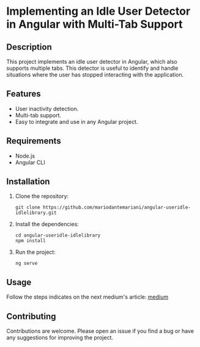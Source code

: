 # Implementing an Idle User Detector in Angular with Multi-Tab Support

## Description

This project implements an idle user detector in Angular, which also supports multiple tabs. This detector is useful to identify and handle situations where the user has stopped interacting with the application.

## Features

- User inactivity detection.
- Multi-tab support.
- Easy to integrate and use in any Angular project.

## Requirements

- Node.js
- Angular CLI

## Installation

1. Clone the repository:
   ```
   git clone https://github.com/mariodantemariani/angular-useridle-idlelibrary.git
   ```
2. Install the dependencies:
   ```
   cd angular-useridle-idlelibrary
   npm install
   ```
3. Run the project:
   ```
   ng serve
   ```

## Usage

Follow the steps indicates on the next medium's article: [medium](https://mariodante.medium.com/implementing-an-idle-user-detector-in-angular-with-multi-tab-support-c84c4a4d42b7)

## Contributing

Contributions are welcome. Please open an issue if you find a bug or have any suggestions for improving the project.
